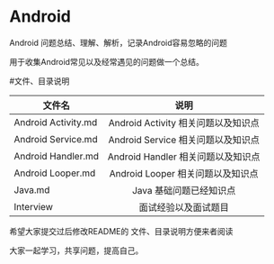 # Android
Android 问题总结、理解、解析，记录Android容易忽略的问题

用于收集Android常见以及经常遇见的问题做一个总结。

#文件、目录说明

| 文件名                   | 说明                                |
| ------------------------ |:-----------------------------------:|
| Android Activity.md      | Android Activity 相关问题以及知识点 |
| Android Service.md       | Android Service 相关问题以及知识点  |
| Android Handler.md       | Android Handler 相关问题以及知识点  |
| Android Looper.md        | Android Looper 相关问题以及知识点   |
| Java.md                  | Java 基础问题已经知识点             |
| Interview                | 面试经验以及面试题目                |


希望大家提交过后修改README的 文件、目录说明方便来者阅读

大家一起学习，共享问题，提高自己。
